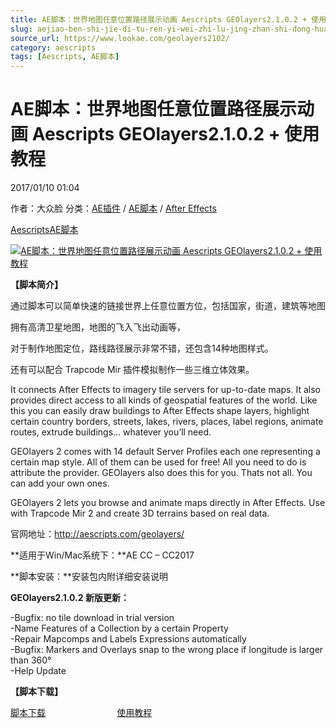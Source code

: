```yaml
---
title: AE脚本：世界地图任意位置路径展示动画 Aescripts GEOlayers2.1.0.2 + 使用教程
slug: aejiao-ben-shi-jie-di-tu-ren-yi-wei-zhi-lu-jing-zhan-shi-dong-hua-aescripts-geolayers2-1-0-2-shi-yong-jiao-cheng
source_url: https://www.lookae.com/geolayers2102/
category: aescripts
tags: [Aescripts, AE脚本]
---
```

# AE脚本：世界地图任意位置路径展示动画 Aescripts GEOlayers2.1.0.2 + 使用教程

2017/01/10 01:04

作者：大众脸
分类：[AE插件](https://www.lookae.com/after-effects/aechajian/) / [AE脚本](https://www.lookae.com/after-effects/aescripts/) / [After Effects](https://www.lookae.com/after-effects/)

[Aescripts](https://www.lookae.com/tag/aescripts/)[AE脚本](https://www.lookae.com/tag/ae%e8%84%9a%e6%9c%ac/)

[![AE脚本：世界地图任意位置路径展示动画 Aescripts GEOlayers2.1.0.2 + 使用教程](https://www.lookae.com/wp-content/uploads/2016/12/GEOlayers-2.jpg "AE脚本：世界地图任意位置路径展示动画 Aescripts GEOlayers2.1.0.2 + 使用教程-LookAE.com")](https://www.lookae.com/wp-content/uploads/2016/12/GEOlayers-2.jpg)

**【脚本简介】**

通过脚本可以简单快速的链接世界上任意位置方位，包括国家，街道，建筑等地图

拥有高清卫星地图，地图的飞入飞出动画等，

对于制作地图定位，路线路径展示非常不错，还包含14种地图样式。

还有可以配合 Trapcode Mir 插件模拟制作一些三维立体效果。

It connects After Effects to imagery tile servers for up-to-date maps. It also provides direct access to all kinds of geospatial features of the world. Like this you can easily draw buildings to After Effects shape layers, highlight certain country borders, streets, lakes, rivers, places, label regions, animate routes, extrude buildings… whatever you’ll need.

GEOlayers 2 comes with 14 default Server Profiles each one representing a certain map style. All of them can be used for free! All you need to do is attribute the provider. GEOlayers also does this for you. Thats not all. You can add your own ones.

GEOlayers 2 lets you browse and animate maps directly in After Effects. Use with Trapcode Mir 2 and create 3D terrains based on real data.

官网地址：http://aescripts.com/geolayers/

**适用于Win/Mac系统下：**AE CC – CC2017

**脚本安装：**安装包内附详细安装说明

**GEOlayers2.1.0.2 新版更新：**

-Bugfix: no tile download in trial version  
-Name Features of a Collection by a certain Property  
-Repair Mapcomps and Labels Expressions automatically  
-Bugfix: Markers and Overlays snap to the wrong place if longitude is larger than 360°  
-Help Update

**【脚本下载】**

[脚本下载](https://lookae.ctfile.com/fs/nrE167049622)                             [使用教程](http://lookae.ctfile.com/fs/OKc162908492)
